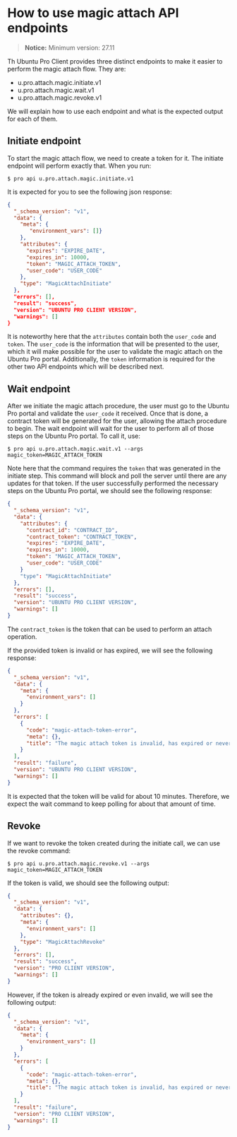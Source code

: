 # How to use magic attach API endpoints

> **Notice:**
> Minimum version: 27.11

Th Ubuntu Pro Client provides three distinct endpoints to make it easier to perform
the magic attach flow. They are:

* u.pro.attach.magic.initiate.v1
* u.pro.attach.magic.wait.v1
* u.pro.attach.magic.revoke.v1

We will explain how to use each endpoint and what is the expected output for each of them.

## Initiate endpoint

To start the magic attach flow, we need to create a token for it. The initiate endpoint
will perform exactly that. When you run:

```console
$ pro api u.pro.attach.magic.initiate.v1
```

It is expected for you to see the following json response:

```json
{
  "_schema_version": "v1",
  "data": {
    "meta": {
       "environment_vars": []}
    },
    "attributes": {
      "expires": "EXPIRE_DATE",
      "expires_in": 10000,
      "token": "MAGIC_ATTACH_TOKEN",
      "user_code": "USER_CODE"
    },
    "type": "MagicAttachInitiate"
  },
  "errors": [],
  "result": "success",
  "version": "UBUNTU PRO CLIENT VERSION",
  "warnings": []
}
```

It is noteworthy here that the `attributes` contain both the `user_code` and `token`. The `user_code`
is the information that will be presented to the user, which it will make possible for the user
to validate the magic attach on the Ubuntu Pro portal. Additionally, the `token` information is required
for the other two API endpoints which will be described next.


## Wait endpoint

After we initiate the magic attach procedure, the user must go to the Ubuntu Pro portal and validate
the `user_code` it received. Once that is done, a contract token will be generated for the user, allowing
the attach procedure to begin. The wait endpoint will wait for the user to perform all of those
steps on the Ubuntu Pro portal. To call it, use:

```console
$ pro api u.pro.attach.magic.wait.v1 --args magic_token=MAGIC_ATTACH_TOKEN
```

Note here that the command requires the `token` that was generated in the initiate step. This command
will block and poll the server until there are any updates for that token. If the
user successfully performed the necessary steps on the Ubuntu Pro portal, we should see the following
response:

```json
{
  "_schema_version": "v1",
  "data": {
    "attributes": {
      "contract_id": "CONTRACT_ID",
      "contract_token": "CONTRACT_TOKEN",
      "expires": "EXPIRE_DATE",
      "expires_in": 10000,
      "token": "MAGIC_ATTACH_TOKEN",
      "user_code": "USER_CODE"
    }
    "type": "MagicAttachInitiate"
  },
  "errors": [],
  "result": "success",
  "version": "UBUNTU PRO CLIENT VERSION",
  "warnings": []
}
```

The `contract_token` is the token that can be used to perform an attach operation.

If the provided token is invalid or has expired, we will see the following response:

```json
{
  "_schema_version": "v1",
  "data": {
    "meta": {
      "environment_vars": []
    }
  },
  "errors": [
    {
      "code": "magic-attach-token-error",
      "meta": {},
      "title": "The magic attach token is invalid, has expired or never existed"
    }
  ],
  "result": "failure",
  "version": "UBUNTU PRO CLIENT VERSION",
  "warnings": []
}
```

It is expected that the token will be valid for about 10 minutes. Therefore, we expect the wait
command to keep polling for about that amount of time.


## Revoke

If we want to revoke the token created during the initiate call, we can use the revoke command:

```console
$ pro api u.pro.attach.magic.revoke.v1 --args magic_token=MAGIC_ATTACH_TOKEN
```

If the token is valid, we should see the following output:

```json
{
  "_schema_version": "v1",
  "data": {
    "attributes": {},
    "meta": {
      "environment_vars": []
    },
    "type": "MagicAttachRevoke"
  },
  "errors": [],
  "result": "success",
  "version": "PRO CLIENT VERSION",
  "warnings": []
}
```

However, if the token is already expired or even invalid, we will see the following output:

```json
{
  "_schema_version": "v1",
  "data": {
    "meta": {
      "environment_vars": []
    }
  },
  "errors": [
    {
      "code": "magic-attach-token-error",
      "meta": {},
      "title": "The magic attach token is invalid, has expired or never existed"
    }
  ],
  "result": "failure",
  "version": "PRO CLIENT VERSION",
  "warnings": []
}
```
